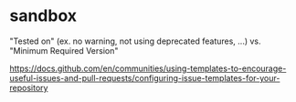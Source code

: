 # sandbox

"Tested on" (ex. no warning, not using deprecated features, ...) vs. "Minimum Required Version"

https://docs.github.com/en/communities/using-templates-to-encourage-useful-issues-and-pull-requests/configuring-issue-templates-for-your-repository


